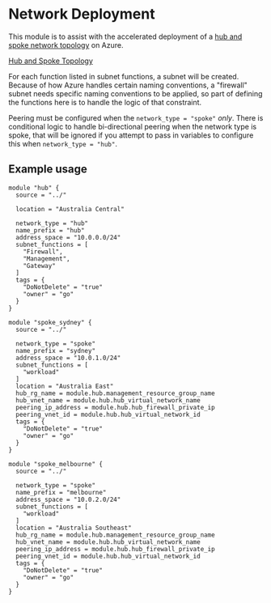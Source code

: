 # Network Deployment

This module is to assist with the accelerated deployment of a [hub and spoke network topology](https://learn.microsoft.com/en-us/azure/architecture/reference-architectures/hybrid-networking/hub-spoke) on Azure.

[Hub and Spoke Topology](https://miro.medium.com/v2/resize:fit:1400/format:webp/0*VrABlc5WLDHoW4Sg.png)

For each function listed in subnet functions, a subnet will be created. Because of how Azure handles certain naming conventions, a "firewall" subnet needs specific naming conventions to be applied, so part of defining the functions here is to handle the logic of that constraint.

Peering must be configured when the `network_type = "spoke"` *only*. There is conditional logic to handle bi-directional peering when the network type is spoke, that will be ignored if you attempt to pass in variables to configure this when `network_type = "hub"`.

## Example usage
```
module "hub" {
  source = "../"

  location = "Australia Central"

  network_type = "hub"
  name_prefix = "hub"
  address_space = "10.0.0.0/24"
  subnet_functions = [
    "Firewall",
    "Management",
    "Gateway"
  ]
  tags = {
    "DoNotDelete" = "true"
    "owner" = "go"
  }
}

module "spoke_sydney" {
  source = "../"

  network_type = "spoke"
  name_prefix = "sydney"
  address_space = "10.0.1.0/24"
  subnet_functions = [
    "workload"
  ]
  location = "Australia East"
  hub_rg_name = module.hub.management_resource_group_name
  hub_vnet_name = module.hub.hub_virtual_network_name
  peering_ip_address = module.hub.hub_firewall_private_ip
  peering_vnet_id = module.hub.hub_virtual_network_id
  tags = {
    "DoNotDelete" = "true"
    "owner" = "go"
  }
}

module "spoke_melbourne" {
  source = "../"

  network_type = "spoke"
  name_prefix = "melbourne"
  address_space = "10.0.2.0/24"
  subnet_functions = [
    "workload"
  ]
  location = "Australia Southeast"
  hub_rg_name = module.hub.management_resource_group_name
  hub_vnet_name = module.hub.hub_virtual_network_name
  peering_ip_address = module.hub.hub_firewall_private_ip
  peering_vnet_id = module.hub.hub_virtual_network_id
  tags = {
    "DoNotDelete" = "true"
    "owner" = "go"
  }
}
```
